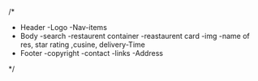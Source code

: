 /*
 * Header
    -Logo
    -Nav-items
 * Body
    -search
    -restaurent container
    -reastaurent card
        -img
        -name of res, star rating ,cusine, delivery-Time
 * Footer
    -copyright
    -contact
    -links
    -Address

*/

